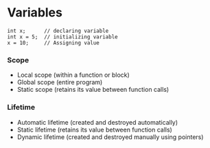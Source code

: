 # Variables

    int x;      // declaring variable
    int x = 5;  // initializing variable
    x = 10;     // Assigning value


### Scope

* Local scope (within a function or block)
* Global scope (entire program)
* Static scope (retains its value between function calls)

### Lifetime

* Automatic lifetime (created and destroyed automatically)
* Static lifetime (retains its value between function calls)
* Dynamic lifetime (created and destroyed manually using pointers)